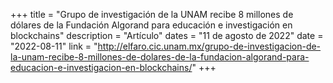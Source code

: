 +++
title = "Grupo de investigación de la UNAM recibe 8 millones de dólares de la Fundación Algorand para educación e investigación en blockchains"
description = "Artículo"
dates = "11 de agosto de 2022"
date = "2022-08-11"
link = "http://elfaro.cic.unam.mx/grupo-de-investigacion-de-la-unam-recibe-8-millones-de-dolares-de-la-fundacion-algorand-para-educacion-e-investigacion-en-blockchains/"
+++

